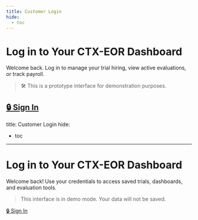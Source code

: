 ```yaml
---
title: Customer Login
hide:
  - toc
---
```


# Log in to Your CTX-EOR Dashboard

Welcome back. Log in to manage your trial hiring, view active evaluations, or track payroll.

> 🛠️ This is a prototype interface for demonstration purposes.

[🔒 Sign In](#)
---
title: Customer Login
hide:
  - toc
---

# Log in to Your CTX-EOR Dashboard

Welcome back! Use your credentials to access saved trials, dashboards, and evaluation tools.

> This interface is in demo mode. Your data will not be saved.

[🔒 Sign In](#)

